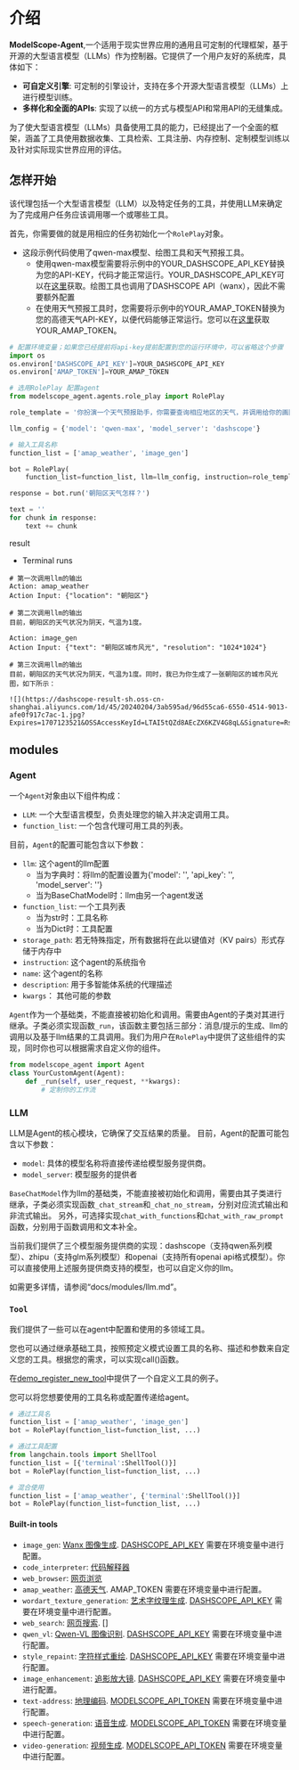 # 介绍

**ModelScope-Agent**,一个适用于现实世界应用的通用且可定制的代理框架，基于开源的大型语言模型（LLMs）作为控制器。它提供了一个用户友好的系统库，具体如下：
- **可自定义引擎**: 可定制的引擎设计，支持在多个开源大型语言模型（LLMs）上进行模型训练。
- **多样化和全面的APIs**: 实现了以统一的方式与模型API和常用API的无缝集成。

为了使大型语言模型（LLMs）具备使用工具的能力，已经提出了一个全面的框架，涵盖了工具使用数据收集、工具检索、工具注册、内存控制、定制模型训练以及针对实际现实世界应用的评估。

## 怎样开始

该代理包括一个大型语言模型（LLM）以及特定任务的工具，并使用LLM来确定为了完成用户任务应该调用哪一个或哪些工具。

首先，你需要做的就是用相应的任务初始化一个`RolePlay`对象。

- 这段示例代码使用了qwen-max模型、绘图工具和天气预报工具。
    - 使用qwen-max模型需要将示例中的YOUR_DASHSCOPE_API_KEY替换为您的API-KEY，代码才能正常运行。YOUR_DASHSCOPE_API_KEY可以在[这里](https://help.aliyun.com/zh/dashscope/developer-reference/activate-dashscope-and-create-an-api-key)获取。绘图工具也调用了DASHSCOPE API（wanx），因此不需要额外配置
    - 在使用天气预报工具时，您需要将示例中的YOUR_AMAP_TOKEN替换为您的高德天气API-KEY，以便代码能够正常运行。您可以在[这里](https://lbs.amap.com/api/javascript-api-v2/guide/services/weather)获取YOUR_AMAP_TOKEN。

```Python
# 配置环境变量；如果您已经提前将api-key提前配置到您的运行环境中，可以省略这个步骤
import os
os.environ['DASHSCOPE_API_KEY']=YOUR_DASHSCOPE_API_KEY
os.environ['AMAP_TOKEN']=YOUR_AMAP_TOKEN

# 选用RolePlay 配置agent
from modelscope_agent.agents.role_play import RolePlay 

role_template = '你扮演一个天气预报助手，你需要查询相应地区的天气，并调用给你的画图工具绘制一张城市的图。'

llm_config = {'model': 'qwen-max', 'model_server': 'dashscope'}

# 输入工具名称
function_list = ['amap_weather', 'image_gen']

bot = RolePlay(
    function_list=function_list, llm=llm_config, instruction=role_template)

response = bot.run('朝阳区天气怎样？')

text = ''
for chunk in response:
    text += chunk
```

result
- Terminal runs
```shell
# 第一次调用llm的输出
Action: amap_weather
Action Input: {"location": "朝阳区"}

# 第二次调用llm的输出
目前，朝阳区的天气状况为阴天，气温为1度。

Action: image_gen
Action Input: {"text": "朝阳区城市风光", "resolution": "1024*1024"}

# 第三次调用llm的输出
目前，朝阳区的天气状况为阴天，气温为1度。同时，我已为你生成了一张朝阳区的城市风光图，如下所示：

![](https://dashscope-result-sh.oss-cn-shanghai.aliyuncs.com/1d/45/20240204/3ab595ad/96d55ca6-6550-4514-9013-afe0f917c7ac-1.jpg?Expires=1707123521&OSSAccessKeyId=LTAI5tQZd8AEcZX6KZV4G8qL&Signature=RsJRt7zsv2y4kg7D9QtQHuVkXZY%3D)
```

## modules
### Agent

一个`Agent`对象由以下组件构成：

- `LLM`: 一个大型语言模型，负责处理您的输入并决定调用工具。
- `function_list`: 一个包含代理可用工具的列表。

目前，`Agent`的配置可能包含以下参数：
- `llm`: 这个agent的llm配置
    - 当为字典时：将llm的配置设置为{'model': '', 'api_key': '', 'model_server': ''}
    - 当为BaseChatModel时：llm由另一个agent发送
- `function_list`: 一个工具列表
    - 当为str时：工具名称
    - 当为Dict时：工具配置
- `storage_path`: 若无特殊指定，所有数据将在此以键值对（KV pairs）形式存储于内存中
- `instruction`: 这个agent的系统指令
- `name`: 这个agent的名称
- `description`: 用于多智能体系统的代理描述
- `kwargs`： 其他可能的参数

`Agent`作为一个基础类，不能直接被初始化和调用。需要由Agent的子类对其进行继承。子类必须实现函数`_run`，该函数主要包括三部分：消息/提示的生成、llm的调用以及基于llm结果的工具调用。我们为用户在`RolePlay`中提供了这些组件的实现，同时你也可以根据需求自定义你的组件。

```python
from modelscope_agent import Agent
class YourCustomAgent(Agent):
    def _run(self, user_request, **kwargs):
        # 定制你的工作流
```


### LLM
LLM是Agent的核心模块，它确保了交互结果的质量。
目前，Agent的配置可能包含以下参数：
- `model`: 具体的模型名称将直接传递给模型服务提供商。
- `model_server`: 模型服务的提供者

`BaseChatModel`作为llm的基础类，不能直接被初始化和调用，需要由其子类进行继承，子类必须实现函数`_chat_stream`和`_chat_no_stream`，分别对应流式输出和非流式输出。
另外，可选择实现`chat_with_functions`和`chat_with_raw_prompt`函数，分别用于函数调用和文本补全。

当前我们提供了三个模型服务提供商的实现：dashscope（支持qwen系列模型）、zhipu（支持glm系列模型）和openai（支持所有openai api格式模型）。你可以直接使用上述服务提供商支持的模型，也可以自定义你的llm。

如需更多详情，请参阅“docs/modules/llm.md”。

### `Tool`

我们提供了一些可以在agent中配置和使用的多领域工具。

您也可以通过继承基础工具，按照预定义模式设置工具的名称、描述和参数来自定义您的工具。根据您的需求，可以实现call()函数。

在[demo_register_new_tool](../demo/demo_register_new_tool.ipynb)中提供了一个自定义工具的例子。

您可以将您想要使用的工具名称或配置传递给agent。
```python
# 通过工具名
function_list = ['amap_weather', 'image_gen']
bot = RolePlay(function_list=function_list, ...)

# 通过工具配置
from langchain.tools import ShellTool
function_list = [{'terminal':ShellTool()}]
bot = RolePlay(function_list=function_list, ...)

# 混合使用
function_list = ['amap_weather', {'terminal':ShellTool()}]
bot = RolePlay(function_list=function_list, ...)
```

#### Built-in tools
- `image_gen`: [Wanx 图像生成](https://help.aliyun.com/zh/dashscope/developer-reference/tongyi-wanxiang). [DASHSCOPE_API_KEY](https://help.aliyun.com/zh/dashscope/developer-reference/activate-dashscope-and-create-an-api-key) 需要在环境变量中进行配置。
- `code_interpreter`: [代码解释器](https://jupyter-client.readthedocs.io/en/5.2.2/api/client.html)
- `web_browser`: [网页浏览](https://python.langchain.com/docs/use_cases/web_scraping)
- `amap_weather`: [高德天气](https://lbs.amap.com/api/javascript-api-v2/guide/services/weather). AMAP_TOKEN 需要在环境变量中进行配置。
- `wordart_texture_generation`: [艺术字纹理生成](https://help.aliyun.com/zh/dashscope/developer-reference/wordart). [DASHSCOPE_API_KEY](https://help.aliyun.com/zh/dashscope/developer-reference/activate-dashscope-and-create-an-api-key) 需要在环境变量中进行配置。
- `web_search`: [网页搜索](https://learn.microsoft.com/en-us/bing/search-apis/bing-web-search/overview). []
- `qwen_vl`: [Qwen-VL 图像识别](https://help.aliyun.com/zh/dashscope/developer-reference/tongyi-qianwen-vl-plus-api). [DASHSCOPE_API_KEY](https://help.aliyun.com/zh/dashscope/developer-reference/activate-dashscope-and-create-an-api-key) 需要在环境变量中进行配置。
- `style_repaint`: [字符样式重绘](https://help.aliyun.com/zh/dashscope/developer-reference/tongyi-wanxiang-style-repaint). [DASHSCOPE_API_KEY](https://help.aliyun.com/zh/dashscope/developer-reference/activate-dashscope-and-create-an-api-key) 需要在环境变量中进行配置。
- `image_enhancement`: [追影放大镜](https://github.com/dreamoving/Phantom). [DASHSCOPE_API_KEY](https://help.aliyun.com/zh/dashscope/developer-reference/activate-dashscope-and-create-an-api-key) 需要在环境变量中进行配置。
- `text-address`: [地理编码](https://www.modelscope.cn/models/iic/mgeo_geographic_elements_tagging_chinese_base/summary). [MODELSCOPE_API_TOKEN](https://www.modelscope.cn/my/myaccesstoken) 需要在环境变量中进行配置。
- `speech-generation`: [语音生成](https://www.modelscope.cn/models/iic/speech_sambert-hifigan_tts_zh-cn_16k/summary). [MODELSCOPE_API_TOKEN](https://www.modelscope.cn/my/myaccesstoken) 需要在环境变量中进行配置。
- `video-generation`: [视频生成](https://www.modelscope.cn/models/iic/text-to-video-synthesis/summary). [MODELSCOPE_API_TOKEN](https://www.modelscope.cn/my/myaccesstoken) 需要在环境变量中进行配置。
